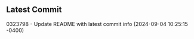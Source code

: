 
## Latest Commit
0323798 - Update README with latest commit info (2024-09-04 10:25:15 -0400) <Yunxi-Zhou>
